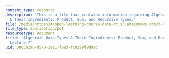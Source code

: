 ```yaml
---
content_type: resource
description: 'This is a file that contains information regarding Algebraic Data Types
  & Their Ingredients: Product, Sum, and Recursive Types.'
file: /media/https%3A/open-learning-course-data-rc.s3.amazonaws.com/6-820-fundamentals-of-program-analysis-fall-2015/3805b29885701911f983fc8299f9d9ac_MIT6_820F15_L07.pdf
file_type: application/pdf
resourcetype: Document
title: 'Algebraic Data Types & Their Ingredients: Product, Sum, and Recursive Types,
  Lecture 7'
uid: 3805b298-8570-1911-f983-fc8299f9d9ac
---
```

